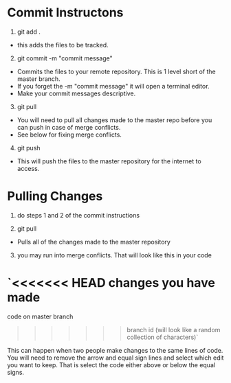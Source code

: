 # Commit Instructons
1) git add .

- this adds the files to be tracked.

2) git commit -m "commit message"

- Commits the files to your remote repository. This is 1 level short of the master branch.
- If you forget the -m "commit message" it will open a terminal editor. 
- Make your commit messages descriptive.

3) git pull

- You will need to pull all changes made to the master repo before you can push in case of merge conflicts.
- See below for fixing merge conflicts.

4) git push

- This will push the files to the master repository for the internet to access.

# Pulling Changes

1) do steps 1 and 2 of the commit instructions

2) git pull

- Pulls all of the changes made to the master repository

3) you may run into merge conflicts. That will look like this in your code

`<<<<<<< HEAD
changes you have made
=======
code on master branch
>>>>>>> branch id (will look like a random collection of characters)`

This can happen when two people make changes to the same lines of code. You will need to remove the arrow and equal sign lines and select which edit you want to keep. That is select the code either above or below the equal signs.

